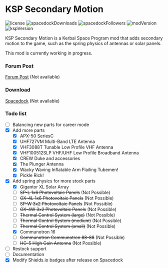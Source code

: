 # KSP Secondary Motion

![license](https://img.shields.io/github/license/Icecovery/KSPSecondaryMotion?style=for-the-badge)
![spacedockDownloads](http://img.shields.io/badge/dynamic/json?style=for-the-badge&?color=66adff&label=downloads&query=%24.downloads&suffix=+&url=https%3A%2F%2Fspacedock.info%2Fapi%2Fmod%2F2477)
![spacedockFollowers](http://img.shields.io/badge/dynamic/json?style=for-the-badge&?color=1ec92a&label=followers&query=%24.followers&suffix=+&url=https%3A%2F%2Fspacedock.info%2Fapi%2Fmod%2F2477)
![modVersion](https://img.shields.io/badge/dynamic/json?style=for-the-badge&?color=f2b02c&label=latest%20version&query=versions%5B%3A1%5D.friendly_version&url=https%3A%2F%2Fspacedock.info%2Fapi%2Fmod%2F2477)
![kspVersion](https://img.shields.io/badge/dynamic/json?style=for-the-badge&?color=c44221&label=Build%20for&prefix=KSP%20&query=versions%5B%3A1%5D.game_version&url=https%3A%2F%2Fspacedock.info%2Fapi%2Fmod%2F2477)

KSP Secondary Motion is a Kerbal Space Program mod that adds secondary motion to the game, such as the spring physics of antennas or solar panels.

This mod is currently working in progress.


### Forum Post

[Forum Post](https://forum.kerbalspaceprogram.com/) (Not available)

### Download

[Spacedock](https://spacedock.info/kerbal-space-program) (Not available)

### Todo list
 - [ ] Balancing new parts for career mode
 - [x] Add more parts
    - [x] APX-50 SeriesC
    - [x] UHF727VM Multi-Band LTE Antenna
    - [x] VHF3088T Tunable Low Profile VHF Antenna
    - [x] VHF100512SLP VHF/UHF Low Profile Broadband Antenna
    - [x] CREW Duke and accessories
    - [x] The Plunger Antenna
    - [x] Wacky Waving Inflatable Arm Flailing Tubemen!
	- [x] Pickle Rick!
 - [x] Add spring physics for more stock parts
    - [x] Gigantor XL Solar Array  
    - [ ] ~~SP-L 1x6 Photovoltaic Panels~~ (Not Possible)  
    - [ ] ~~OX-4L 1x6 Photovoltaic Panels~~  (Not Possible)  
    - [ ] ~~SP-W 3x2 Photovoltaic Panels~~  (Not Possible)   
    - [ ] ~~OX-4W 3x2 Photovoltaic Panels~~  (Not Possible)  
    - [ ] ~~Thermal Control System (large)~~  (Not Possible)  
    - [ ] ~~Thermal Control System (medium)~~  (Not Possible)    
    - [ ] ~~Thermal Control System (small)~~  (Not Possible)
    - [x] Communotron 16
    - [ ] ~~Communotron Communotron 88-88~~ (Not Possible)
    - [ ] ~~HG-5 High Gain Antenna~~ (Not Possible)
 - [ ] Restock support
 - [ ] Documentation
 - [x] Modify Shields.io badges after release on Spacedock